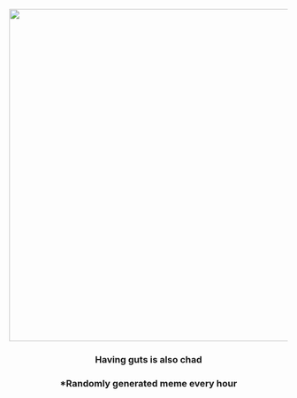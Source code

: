 <p align="center">
        <img src="https://i.redd.it/7vvgwigctce91.jpg" width="600" height="600">
        </p>
        <h3 align="center">Having guts is also chad</h3>
        <h3 align="center">*Randomly generated meme every hour</h3>
    